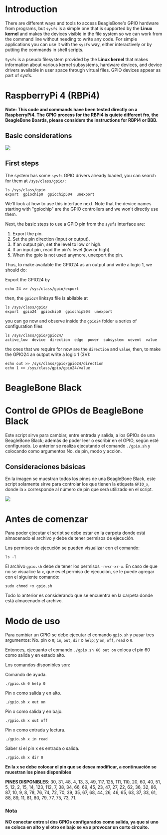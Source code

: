 # Introduction 
There are different ways and tools to access BeagleBone's GPIO hardware from programs, but `sysfs` is a simple one that is supported by the **Linux kernel** and makes the devices visible in the file system so we can work from the command line without needing to write any code. For simple applications you can use it with the `sysfs` way, either interactively or by putting the commands in shell scripts.

`Sysfs` is a pseudo filesystem provided by the **Linux kernel** that makes information about various kernel subsystems, hardware devices, and device drivers available in user space through virtual files. GPIO devices appear as part of sysfs.

# RaspberryPi 4 (RBPi4)

**Note: This code and commands have been tested directly on a RaspberryPi4. The GPIO process for the RBPi4 is quiete different fro, the BeagleBone Boards, please considers the instructions for RBPi4 or BBB.**

## Basic considerations

![](./rbpi4.png)

## First steps

The system has some `sysfs` GPIO drivers already loaded, you can search for them at `/sys/class/gpio/`:
```
ls /sys/class/gpio
export  gpiochip0  gpiochip504  unexport
```
We'll look at how to use this interface next. Note that the device names starting with "gpiochip" are the GPIO controllers and we won't directly use them.

Next, the basic steps to use a GPIO pin from the `sysfs` interface are:

1. Export the pin.
2. Set the pin direction (input or output).
3. If an output pin, set the level to low or high.
4. If an input pin, read the pin's level (low or high).
5. When the gpio is not used anymore, unexport the pin.

Thus, to make available the GPIO24 as an output and write a logic 1, we should do:

Export the GPIO24 by
```
echo 24 >> /sys/class/gpio/export
```
then, the `gpio24` linksys file is abilable at
```
ls /sys/class/gpio/
export  gpio24  gpiochip0  gpiochip504  unexport
```
you can go now and observe inside the `gpio24` folder a series of configuration files
```
ls /sys/class/gpio/gpio24/
active_low  device  direction  edge  power  subsystem  uevent  value
```
the ones that we require for now are the `direction` and `value`, then, to make the GPIO24 an output write a logic 1 (3V):
```
echo out >> /sys/class/gpio/gpio24/direction
echo 1 >> /sys/class/gpio/gpio24/value
```

# BeagleBone Black

# Control de GPIOs de BeagleBone Black
Este script sirve para cambiar, entre entrada y salida, a los GPIOs de una BeagleBone Black; además de poder leer o escribir en el GPIO, según esté configurado. Lo anterior se realiza ejecutando el comando
`./gpio.sh` y colocando como argumentos No. de pin, modo y acción. 

## Consideraciones básicas

En la imagen se muestran todos los pines de una BeagleBone Black, este script solamente sirve para controlar los que tienen la etiqueta `GPIO_x`, donde la `x` corresponde al número de pin que será utilizado en el script. 

![](./bbb.png)

# Antes de comenzar

Para poder ejecutar el script se debe estar en la carpeta donde está almacenado el archivo y debe de tener
permisos de ejecución. 

Los permisos de ejecución se pueden visualizar con el comando: 
```
ls -l
```
El archivo `gpio.sh` debe de tener los permisos `-rwxr-xr-x`.
En caso de que no se visualice la `x`, que es el permiso de ejecución, se le puede agregar con el siguiente
comando: 
```
sudo chmod +x gpio.sh
```
Todo lo anterior es considerando que se encuentra en la carpeta donde está almacenado el archivo. 

# Modo de uso

Para cambiar un GPIO se debe ejecutar el comando `gpio.sh` y pasar tres argumentos: No. pin o `0`; `in`, `out`, `dir`
o `help`; y `on`, `off`, `read` o `0`.

Entonces, ejecuanto el comando `./gpio.sh 60 out on` coloca el pin 60 como salida y en estado alto. 

Los comandos disponibles son: 

Comando de ayuda.
```
./gpio.sh 0 help 0
```

Pin x como salida y en alto. 
```
./gpio.sh x out on
```

Pin x como salida y en bajo. 
```
./gpio.sh x out off
```

Pin x como entrada y lectura. 
```
./gpio.sh x in read
```

Saber si el pin x es entrada o salida. 
```
./gpio.sh x dir 0 
```

**En la x se debe colocar el pin que se desea modificar, a continuación se muestran los pines disponibles**

**PINES DISPONIBLES**: 30, 31, 48, 4, 13, 3, 49, 117, 125, 111, 110, 20, 60, 40, 51, 5, 12, 2, 15, 14, 123, 112, 7, 38, 34, 66,
69, 45, 23, 47, 27, 22, 62, 36, 32, 86, 87, 10, 9, 8, 78, 76, 74, 72, 70, 39, 35, 67, 68, 44, 26, 46, 65, 63, 37,
33, 61, 88, 89, 11, 81, 80, 79, 77, 75, 73, 71.

### Nota
**NO conectar entre sí dos GPIOs configurados como salida, ya que si uno se coloca en alto y el otro en bajo se va a provocar un corto circuito.**
